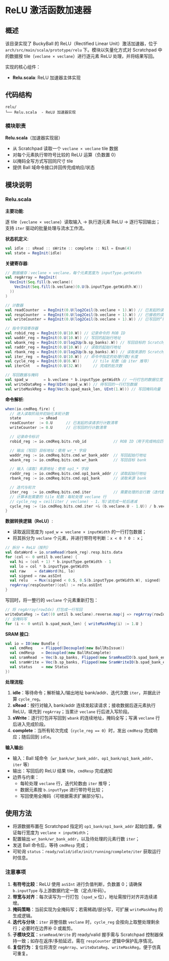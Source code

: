 # ReLU 激活函数加速器

## 概述

该目录实现了 BuckyBall 的 ReLU（Rectified Linear Unit）激活加速器，位于 `arch/src/main/scala/prototype/relu` 下。模块以矢量化方式对 Scratchpad 中的数据按 tile（`veclane × veclane`）进行逐元素 ReLU 处理，并将结果写回。

实现的核心组件：
- **Relu.scala**: ReLU 加速器主体实现

## 代码结构

```
relu/
└── Relu.scala  - ReLU 加速器实现
```

### 模块职责

**Relu.scala**（加速器实现层）
- 从 Scratchpad 读取一个 `veclane × veclane` tile 数据
- 对每个元素执行带符号比较的 ReLU 运算（负数置 0）
- 以掩码全写方式写回同尺寸 tile
- 提供 Ball 域命令接口并回传完成响应/状态

## 模块说明

### Relu.scala

**主要功能**:

逐 tile（`veclane × veclane`）读取输入 → 执行逐元素 ReLU → 逐行写回输出；支持 `iter` 驱动的批量处理与流水工作流。

**状态机定义**:

```scala
val idle :: sRead :: sWrite :: complete :: Nil = Enum(4)
val state = RegInit(idle)
```

**关键寄存器**:

```scala
// 数据缓存：veclane × veclane，每个元素宽度为 inputType.getWidth
val regArray = RegInit(
  VecInit(Seq.fill(b.veclane)(
    VecInit(Seq.fill(b.veclane)(0.U(b.inputType.getWidth.W)))
  ))
)

// 计数器
val readCounter  = RegInit(0.U(log2Ceil(b.veclane + 1).W)) // 已发起的读请求“行”计数
val respCounter  = RegInit(0.U(log2Ceil(b.veclane + 1).W)) // 已接收的读响应“行”计数
val writeCounter = RegInit(0.U(log2Ceil(b.veclane + 1).W)) // 已写回的“行”计数

// 指令字段寄存器
val robid_reg = RegInit(0.U(10.W)) // 记录命令的 ROB ID
val waddr_reg = RegInit(0.U(10.W)) // 写回的起始行地址
val wbank_reg = RegInit(0.U(log2Up(b.sp_banks).W)) // 写回目标的 Scratchpad bank 选择
val raddr_reg = RegInit(0.U(10.W)) // 读取的起始行地址
val rbank_reg = RegInit(0.U(log2Up(b.sp_banks).W)) // 读取来源的 Scratchpad bank 选择
val iter_reg  = RegInit(0.U(10.W)) // 命令中指定的处理行数/长度
val cycle_reg = RegInit(0.U(6.W))      // tile 轮数（由 iter 推导）
val iterCnt   = RegInit(0.U(32.W))     // 完成的批次数

// 写回数据与掩码
val spad_w       = b.veclane * b.inputType.getWidth // 一行打包的数据位宽
val writeDataReg = Reg(UInt(spad_w.W)) // 待写回的一行打包数据
val writeMaskReg = Reg(Vec(b.spad_mask_len, UInt(1.W))) // 写回掩码向量
```

**命令解析**:

```scala
when(io.cmdReq.fire) {
  // 进入读取阶段并初始化本轮计数
  state        := sRead
  readCounter  := 0.U      // 已发起的读请求行计数清零
  writeCounter := 0.U      // 已写回的行计数清零

  // 记录命令标识
  robid_reg := io.cmdReq.bits.rob_id            // ROB ID（用于完成响应匹配）

  // 输出（写回）目标地址：使用 wr_* 字段
  waddr_reg := io.cmdReq.bits.cmd.wr_bank_addr  // 写回起始行地址
  wbank_reg := io.cmdReq.bits.cmd.wr_bank       // 写回目标 bank

  // 输入（读取）来源地址：使用 op1_* 字段
  raddr_reg := io.cmdReq.bits.cmd.op1_bank_addr // 读取起始行地址
  rbank_reg := io.cmdReq.bits.cmd.op1_bank      // 读取来源 bank

  // 迭代与轮次
  iter_reg  := io.cmdReq.bits.cmd.iter          // 需要处理的总行数（迭代数）
  // 计算本批需要的 tile 轮数：每轮处理 veclane 行
  // cycle_reg = ceil(iter / veclane) - 1，写/读完成一轮后递减
  cycle_reg := (io.cmdReq.bits.cmd.iter +& (b.veclane.U - 1.U)) / b.veclane.U - 1.U
}
```

**数据转换逻辑（ReLU）**:

- 读取返回宽度为 `spad_w = veclane × inputWidth` 的一行打包数据；
- 将其拆分为 `veclane` 个元素，并进行带符号判断：`x < 0 ? 0 : x`；

```scala
// 拆分 + ReLU（按列）
val dataWord = io.sramRead(rbank_reg).resp.bits.data
for (col <- 0 until b.veclane) {
  val hi = (col + 1) * b.inputType.getWidth - 1
  val lo = col * b.inputType.getWidth
  val raw    = dataWord(hi, lo)
  val signed = raw.asSInt
  val relu   = Mux(signed < 0.S, 0.S(b.inputType.getWidth.W), signed)
  regArray(respCounter)(col) := relu.asUInt
}
```

写回时，将一整行的 `veclane` 个元素重新打包：

```scala
// 将 regArray(rowIdx) 打包成一行写回
writeDataReg := Cat((0 until b.veclane).reverse.map(j => regArray(rowIdx)(j)))
// 全掩码写
for (i <- 0 until b.spad_mask_len) { writeMaskReg(i) := 1.U }
```

**SRAM 接口**:

```scala
val io = IO(new Bundle {
  val cmdReq    = Flipped(Decoupled(new BallRsIssue))
  val cmdResp   = Decoupled(new BallRsComplete)
  val sramRead  = Vec(b.sp_banks, Flipped(new SramReadIO(b.spad_bank_entries, spad_w)))
  val sramWrite = Vec(b.sp_banks, Flipped(new SramWriteIO(b.spad_bank_entries, spad_w, b.spad_mask_len)))
  val status    = new Status
})
```

**处理流程**:

1. **idle**：等待命令；解析输入/输出地址 bank/addr、迭代次数 `iter`，并据此计算 `cycle_reg`。
2. **sRead**：按行对输入 bank/addr 连续发起读请求；接收数据后逐元素执行 ReLU，填充到 `regArray`；当累计 `veclane` 行后进入写阶段。
3. **sWrite**：逐行打包并写回到 `wbank` 的连续地址，掩码全写；写满 `veclane` 行后进入完成阶段。
4. **complete**：当所有轮次完成（`cycle_reg == 0`）时，发出 `cmdResp` 完成响应；随后回到 `idle`。

**输入输出**:

- 输入：Ball 域命令（`wr_bank/wr_bank_addr`、`op1_bank/op1_bank_addr`、`iter` 等）
- 输出：写回后的 ReLU 结果 tile，`cmdResp` 完成通知
- 边界与约束：
  - 每轮处理 `veclane` 行，迭代轮数由 `iter` 推导；
  - 数据元素按 `b.inputType` 进行带符号比较；
  - 写回使用全掩码（可根据需求扩展部分写）。

## 使用方法

- 将源数据布置在 Scratchpad 指定的 `op1_bank/op1_bank_addr` 起始位置，保证每行宽度为 `veclane × inputWidth`；
- 配置输出 `wr_bank/wr_bank_addr`，以及待处理的元素行数 `iter`；
- 发送 Ball 命令后，等待 `cmdResp` 完成；
- 可轮询 `status`：`ready/valid/idle/init/running/complete/iter` 获取运行时信息。

### 注意事项

1. **有符号比较**：ReLU 使用 `asSInt` 进行负值判断，负数置 0；请确保 `b.inputType` 与上游数据约定一致（定点/补码）。
2. **带宽与对齐**：每次读写为一行打包（`spad_w` 位），地址需按行对齐并连续递增。
3. **掩码策略**：当前实现为全掩码写；若需稀疏/部分写，可扩展 `writeMaskReg` 的生成逻辑。
4. **迭代与分块**：`iter` 非整倍数 `veclane` 时，`cycle_reg` 会按向上取整处理剩余行；必要时在边界补 0 或裁剪。
5. **子模块交互**：`sramRead/Write` 的 ready/valid 握手需与 Scratchpad 控制器保持一致；如存在返序/多拍延迟，需在 `respCounter` 逻辑中保护乱序情况。
6. **复位行为**：复位将清空 `regArray`、`writeDataReg`、`writeMaskReg`，便于仿真可重复。
